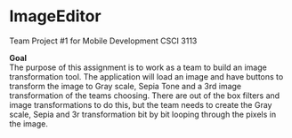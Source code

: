 # ImageEditor
Team Project #1 for Mobile Development CSCI 3113

<b>Goal</b><br>
The purpose of this assignment is to work as a team to build an image transformation tool. The
application will load an image and have buttons to transform the image to Gray scale, Sepia
Tone and a 3rd image transformation of the teams choosing. There are out of the box filters and
image transformations to do this, but the team needs to create the Gray scale, Sepia and 3r
transformation bit by bit looping through the pixels in the image.
